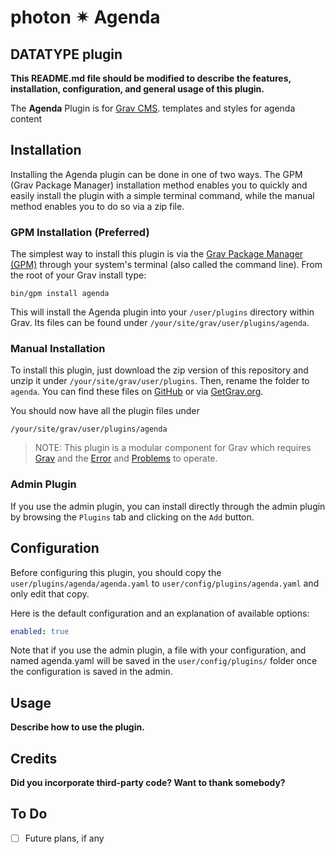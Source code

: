 # photon ✴ Agenda
## DATATYPE plugin

**This README.md file should be modified to describe the features, installation, configuration, and general usage of this plugin.**

The **Agenda** Plugin is for [Grav CMS](http://github.com/getgrav/grav). templates and styles for agenda content

## Installation

Installing the Agenda plugin can be done in one of two ways. The GPM (Grav Package Manager) installation method enables you to quickly and easily install the plugin with a simple terminal command, while the manual method enables you to do so via a zip file.

### GPM Installation (Preferred)

The simplest way to install this plugin is via the [Grav Package Manager (GPM)](http://learn.getgrav.org/advanced/grav-gpm) through your system's terminal (also called the command line).  From the root of your Grav install type:

    bin/gpm install agenda

This will install the Agenda plugin into your `/user/plugins` directory within Grav. Its files can be found under `/your/site/grav/user/plugins/agenda`.

### Manual Installation

To install this plugin, just download the zip version of this repository and unzip it under `/your/site/grav/user/plugins`. Then, rename the folder to `agenda`. You can find these files on [GitHub](https://github.com/i-am-phi/grav-plugin-agenda) or via [GetGrav.org](http://getgrav.org/downloads/plugins#extras).

You should now have all the plugin files under

    /your/site/grav/user/plugins/agenda

> NOTE: This plugin is a modular component for Grav which requires [Grav](http://github.com/getgrav/grav) and the [Error](https://github.com/getgrav/grav-plugin-error) and [Problems](https://github.com/getgrav/grav-plugin-problems) to operate.

### Admin Plugin

If you use the admin plugin, you can install directly through the admin plugin by browsing the `Plugins` tab and clicking on the `Add` button.

## Configuration

Before configuring this plugin, you should copy the `user/plugins/agenda/agenda.yaml` to `user/config/plugins/agenda.yaml` and only edit that copy.

Here is the default configuration and an explanation of available options:

```yaml
enabled: true
```

Note that if you use the admin plugin, a file with your configuration, and named agenda.yaml will be saved in the `user/config/plugins/` folder once the configuration is saved in the admin.

## Usage

**Describe how to use the plugin.**

## Credits

**Did you incorporate third-party code? Want to thank somebody?**

## To Do

- [ ] Future plans, if any
